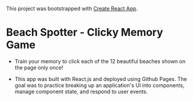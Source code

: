 This project was bootstrapped with [Create React App](https://github.com/facebookincubator/create-react-app).

# Beach Spotter - Clicky Memory Game

* Train your memory to click each of the 12 beautiful beaches shown on the page only once!

* This app was built with React.js and deployed using Github Pages. The goal was to practice breaking up an application's UI into components, manage component state, and respond to user events.



